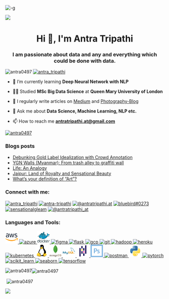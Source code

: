 <!-- Profile pics -->
![-g](https://user-images.githubusercontent.com/25953832/162843559-b2bdd723-3c34-4070-b9f3-a8c6cec495d8.jpeg)

<!-- Gif Line -->
![](https://user-images.githubusercontent.com/73097560/115834477-dbab4500-a447-11eb-908a-139a6edaec5c.gif)

<h1 align="center">Hi 👋, I'm Antra Tripathi</h1>
<h3 align="center">I am passionate about data and any and everything which could be done with data.</h3>

<p align="left"> 
<img src="https://komarev.com/ghpvc/?username=antra0497&label=Profile%20views&color=0e75b6&style=for-the-badge&logo=appveyor"alt="antra0497"/>
<a href="https://twitter.com/antra_tripathi" target="blank"><img src="https://img.shields.io/twitter/follow/antra_tripathi?logo=twitter&style=for-the-badge" alt="antra_tripathi" /></a>
</p>


- 🌱 I’m currently learning **Deep Neural Network with NLP**

- 👨‍💻 Studied **MSc Big Data Science** at **Queen Mary University of London**

- 📝 I regularly write articles on [Medium](https://medium.com/@antratripathi.at) and [Photography-Blog](https://sensationalgleam.wordpress.com/)

- 💬 Ask me about **Data Science, Machine Learning, NLP etc.**

- 📫 How to reach me **antratripathi.at@gmail.com**

<!-- Github trophy-->
<p align="left"> <a href="https://github.com/ryo-ma/github-profile-trophy"><img src="https://github-profile-trophy.vercel.app/?username=antra0497" alt="antra0497" /></a> </p>

### Blogs posts 
<!-- BLOG-POST-LIST:START -->
- [Debunking Gold Label Idealization with Crowd Annotation](https://medium.com/@antratripathi_at/debunking-gold-label-idealization-with-crowd-annotation-3b2113deee4b?source=rss-1813a9e94792------2)
- [YGN Walls &lpar;Myanmar&rpar;: From trash alley to graffiti wall](https://sensationalgleam.wordpress.com/2020/04/23/ygn-walls-myanmar-from-trash-alley-to-graffiti-wall/)
- [Life: An Analogy](https://sensationalgleam.wordpress.com/2020/03/28/life-an-analogy/)
- [Jaipur: Land of Royalty and Sensational Beauty](https://sensationalgleam.wordpress.com/2019/03/12/jaipur-land-of-royalty-and-sensational-beauty/)
- [What’s your definition of “Art”?](https://sensationalgleam.wordpress.com/2018/04/25/whats-your-definition-of-art/)
<!-- BLOG-POST-LIST:END -->

<h3 align="left">Connect with me:</h3>
<p align="left">
<a href="https://twitter.com/antra_tripathi" target="blank"><img align="center" src="https://raw.githubusercontent.com/rahuldkjain/github-profile-readme-generator/master/src/images/icons/Social/twitter.svg" alt="antra_tripathi" height="30" width="40" /></a>
<a href="https://linkedin.com/in/antra-tripathi" target="blank"><img align="center" src="https://raw.githubusercontent.com/rahuldkjain/github-profile-readme-generator/master/src/images/icons/Social/linked-in-alt.svg" alt="antra-tripathi" height="30" width="40" /></a>
<a href="https://medium.com/@antratripathi.at" target="blank"><img align="center" src="https://raw.githubusercontent.com/rahuldkjain/github-profile-readme-generator/master/src/images/icons/Social/medium.svg" alt="@antratripathi.at" height="30" width="40" /></a>
<a href="https://discord.gg/bluebird#0273" target="blank"><img align="center" src="https://raw.githubusercontent.com/rahuldkjain/github-profile-readme-generator/master/src/images/icons/Social/discord.svg" alt="bluebird#0273" height="30" width="40" /></a>
<a href="https://instagram.com/sensationalgleam" target="blank"><img align="center" src="https://raw.githubusercontent.com/rahuldkjain/github-profile-readme-generator/master/src/images/icons/Social/instagram.svg" alt="sensationalgleam" height="30" width="40" /></a>
<a href="https://www.hackerrank.com/@antratripathi_at" target="blank"><img align="center" src="https://raw.githubusercontent.com/rahuldkjain/github-profile-readme-generator/master/src/images/icons/Social/hackerrank.svg" alt="@antratripathi_at" height="30" width="40" /></a>
</p>

<!-- Tools and Technologies-->
<h3 align="left">Languages and Tools:</h3>
<p align="left"> <a href="https://aws.amazon.com" target="_blank" rel="noreferrer"> <img src="https://raw.githubusercontent.com/devicons/devicon/master/icons/amazonwebservices/amazonwebservices-original-wordmark.svg" alt="aws" width="40" height="40"/> </a> <a href="https://azure.microsoft.com/en-in/" target="_blank" rel="noreferrer"> <img src="https://www.vectorlogo.zone/logos/microsoft_azure/microsoft_azure-icon.svg" alt="azure" width="40" height="40"/> </a> <a href="https://www.docker.com/" target="_blank" rel="noreferrer"> <img src="https://raw.githubusercontent.com/devicons/devicon/master/icons/docker/docker-original-wordmark.svg" alt="docker" width="40" height="40"/> </a> <a href="https://www.figma.com/" target="_blank" rel="noreferrer"> <img src="https://www.vectorlogo.zone/logos/figma/figma-icon.svg" alt="figma" width="40" height="40"/> </a> <a href="https://flask.palletsprojects.com/" target="_blank" rel="noreferrer"> <img src="https://www.vectorlogo.zone/logos/pocoo_flask/pocoo_flask-icon.svg" alt="flask" width="40" height="40"/> </a> <a href="https://cloud.google.com" target="_blank" rel="noreferrer"> <img src="https://www.vectorlogo.zone/logos/google_cloud/google_cloud-icon.svg" alt="gcp" width="40" height="40"/> </a> <a href="https://git-scm.com/" target="_blank" rel="noreferrer"> <img src="https://www.vectorlogo.zone/logos/git-scm/git-scm-icon.svg" alt="git" width="40" height="40"/> </a> <a href="https://hadoop.apache.org/" target="_blank" rel="noreferrer"> <img src="https://www.vectorlogo.zone/logos/apache_hadoop/apache_hadoop-icon.svg" alt="hadoop" width="40" height="40"/> </a> <a href="https://heroku.com" target="_blank" rel="noreferrer"> <img src="https://www.vectorlogo.zone/logos/heroku/heroku-icon.svg" alt="heroku" width="40" height="40"/> </a> <a href="https://kubernetes.io" target="_blank" rel="noreferrer"> <img src="https://www.vectorlogo.zone/logos/kubernetes/kubernetes-icon.svg" alt="kubernetes" width="40" height="40"/> </a> <a href="https://www.linux.org/" target="_blank" rel="noreferrer"> <img src="https://raw.githubusercontent.com/devicons/devicon/master/icons/linux/linux-original.svg" alt="linux" width="40" height="40"/> </a> <a href="https://www.mongodb.com/" target="_blank" rel="noreferrer"> <img src="https://raw.githubusercontent.com/devicons/devicon/master/icons/mongodb/mongodb-original-wordmark.svg" alt="mongodb" width="40" height="40"/> </a> <a href="https://www.mysql.com/" target="_blank" rel="noreferrer"> <img src="https://raw.githubusercontent.com/devicons/devicon/master/icons/mysql/mysql-original-wordmark.svg" alt="mysql" width="40" height="40"/> </a> <a href="https://pandas.pydata.org/" target="_blank" rel="noreferrer"> <img src="https://raw.githubusercontent.com/devicons/devicon/2ae2a900d2f041da66e950e4d48052658d850630/icons/pandas/pandas-original.svg" alt="pandas" width="40" height="40"/> </a> <a href="https://www.photoshop.com/en" target="_blank" rel="noreferrer"> <img src="https://raw.githubusercontent.com/devicons/devicon/master/icons/photoshop/photoshop-line.svg" alt="photoshop" width="40" height="40"/> </a> <a href="https://postman.com" target="_blank" rel="noreferrer"> <img src="https://www.vectorlogo.zone/logos/getpostman/getpostman-icon.svg" alt="postman" width="40" height="40"/> </a> <a href="https://www.python.org" target="_blank" rel="noreferrer"> <img src="https://raw.githubusercontent.com/devicons/devicon/master/icons/python/python-original.svg" alt="python" width="40" height="40"/> </a> <a href="https://pytorch.org/" target="_blank" rel="noreferrer"> <img src="https://www.vectorlogo.zone/logos/pytorch/pytorch-icon.svg" alt="pytorch" width="40" height="40"/> </a> <a href="https://scikit-learn.org/" target="_blank" rel="noreferrer"> <img src="https://upload.wikimedia.org/wikipedia/commons/0/05/Scikit_learn_logo_small.svg" alt="scikit_learn" width="40" height="40"/> </a> <a href="https://seaborn.pydata.org/" target="_blank" rel="noreferrer"> <img src="https://seaborn.pydata.org/_images/logo-mark-lightbg.svg" alt="seaborn" width="40" height="40"/> </a> <a href="https://www.tensorflow.org" target="_blank" rel="noreferrer"> <img src="https://www.vectorlogo.zone/logos/tensorflow/tensorflow-icon.svg" alt="tensorflow" width="40" height="40"/> </a> </p>


<p><img align="left" src="https://github-readme-stats.vercel.app/api/top-langs?username=antra0497&show_icons=true&locale=en&layout=compact" alt="antra0497" /></p>

<p><img align="center" src="https://github-readme-streak-stats.herokuapp.com/?user=antra0497" alt="antra0497" /></p>

<p>&nbsp;<img align="center" src="https://github-readme-stats.vercel.app/api?username=antra0497&show_icons=true&locale=en" alt="antra0497" /></p>

<!-- Gif Line -->
![](https://user-images.githubusercontent.com/73097560/115834477-dbab4500-a447-11eb-908a-139a6edaec5c.gif)


